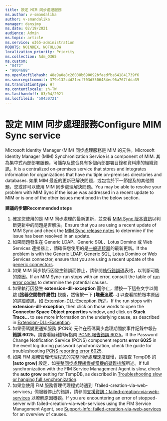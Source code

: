 ```yaml
---
title: 設定 MIM 同步處理服務
ms.author: v-smandalika
author: v-smandalika
manager: dansimp
ms.date: 02/19/2021
audience: Admin
ms.topic: article
ms.service: o365-administration
ROBOTS: NOINDEX, NOFOLLOW
localization_priority: Priority
ms.collection: Adm_O365
ms.custom:
- "8472"
- "9004688"
ms.openlocfilehash: 48e9a0e8c26088b690092bfaedfba641841739f6
ms.sourcegitcommit: 379e132c4d21ecf703d5506484ec96a767fdda39
ms.translationtype: HT
ms.contentlocale: zh-TW
ms.lasthandoff: 03/04/2021
ms.locfileid: "50430721"
---
```

# <a name="configure-mim-sync-service"></a><span data-ttu-id="c1188-102">設定 MIM 同步處理服務</span><span class="sxs-lookup"><span data-stu-id="c1188-102">Configure MIM Sync service</span></span>

<span data-ttu-id="c1188-103">Microsoft Identity Manager (MIM) 同步處理服務是 MIM 的元件。</span><span class="sxs-lookup"><span data-stu-id="c1188-103">Microsoft Identity Manager (MIM) Synchronization Service is a component of MIM.</span></span> <span data-ttu-id="c1188-104">其為集中式內部部署服務，可儲存及整合具有多個內部部署目錄和資料庫的組織資訊。</span><span class="sxs-lookup"><span data-stu-id="c1188-104">It is a centralized on-premises service that stores and integrates information for organizations that have multiple on-premises directories and databases.</span></span> <span data-ttu-id="c1188-105">如果 MIM 最近的更新已解決問題，或包含於下一節提及的其他問題，您或許可以使用 MIM 同步處理解決問題。</span><span class="sxs-lookup"><span data-stu-id="c1188-105">You may be able to resolve your problem with MIM Sync if the issue was addressed in a recent update to MIM or is one of the other issues mentioned in the below section.</span></span>

<span data-ttu-id="c1188-106">**建議的步驟**</span><span class="sxs-lookup"><span data-stu-id="c1188-106">**Recommended steps**</span></span>

1. <span data-ttu-id="c1188-107">確定您使用的是 MIM 同步處理的最新更新，並查看 [MIM Sync 版本資訊](https://docs.microsoft.com/microsoft-identity-manager/reference/version-history)以判斷更新中的問題是否解決。</span><span class="sxs-lookup"><span data-stu-id="c1188-107">Ensure that you are using a recent update of MIM Sync and check the [MIM Sync release notes](https://docs.microsoft.com/microsoft-identity-manager/reference/version-history) to determine if the issue has been resolved in an update.</span></span>
2. <span data-ttu-id="c1188-108">如果問題發生在 Generic LDAP、Generic SQL、Lotus Domino 或 Web Services 連接器上，請確保您使用的是[一般連接器](https://docs.microsoft.com/microsoft-identity-manager/reference/microsoft-identity-manager-2016-connector-version-history)的最新更新。</span><span class="sxs-lookup"><span data-stu-id="c1188-108">If the problem is with the Generic LDAP, Generic SQL, Lotus Domino or Web Services connector, ensure that you are using a recent update of the [generic connectors](https://docs.microsoft.com/microsoft-identity-manager/reference/microsoft-identity-manager-2016-connector-version-history).</span></span>
3. <span data-ttu-id="c1188-109">如果 MIM 同步執行因發生錯誤而停止，請參閱[執行錯誤碼](https://docs.microsoft.com/microsoft-identity-manager/reference/maerrorcodes)表格，以判斷可能的原因。</span><span class="sxs-lookup"><span data-stu-id="c1188-109">If an MIM Sync-run stops with an error, consult the table of [run error codes](https://docs.microsoft.com/microsoft-identity-manager/reference/maerrorcodes) to determine the potential causes.</span></span>
4. <span data-ttu-id="c1188-110">如果執行因發生 **extension-dll-exception** 而停止，請按一下這些文字以開啟 **[接器空間物件屬性]** 視窗，然後按一下 **[堆疊追蹤...]** 以查看關於根本原因的詳細資訊，如 [Extension-DLL-Exception](https://social.technet.microsoft.com/wiki/contents/articles/7515.fim-troubleshooting-extension-dll-exception.aspx) 所述。</span><span class="sxs-lookup"><span data-stu-id="c1188-110">If the run stops with **extension-dll-exception**, then click on those words to open the **Connector Space Object properties** window, and click on **Stack Trace...** to see more information on the underlying cause, as described in [Extension-DLL-Exception](https://social.technet.microsoft.com/wiki/contents/articles/7515.fim-troubleshooting-extension-dll-exception.aspx).</span></span>
5. <span data-ttu-id="c1188-111">如果密碼變更通知服務 (PCNS) 元件在密碼同步處理期間於事件記錄中報告 **錯誤 6025**，請查看疑難排解指南 [PCNS 報告錯誤 6025](https://social.technet.microsoft.com/wiki/contents/articles/4159.pcns-troubleshooting-event-id-6025.aspx)。</span><span class="sxs-lookup"><span data-stu-id="c1188-111">If the Password Change Notification Service (PCNS) component reports **error 6025** in the event log during password synchronization, check the guide for troubleshooting [PCNS reporting error 6025](https://social.technet.microsoft.com/wiki/contents/articles/4159.pcns-troubleshooting-event-id-6025.aspx).</span></span>
6. <span data-ttu-id="c1188-112">如果 FIM 服務管理代理程式的完整同步處理速度緩慢，請檢查 TempDB 的 **[auto grow]** 設定，如[完整同步處理緩慢或當機的疑難排解](https://social.technet.microsoft.com/wiki/contents/articles/14713.troubleshooting-fim-performance-slow-or-hanging-full-synchronization.aspx)所述。</span><span class="sxs-lookup"><span data-stu-id="c1188-112">If full synchronization with the FIM Service Management Agent is slow, check the **auto grow** setting for TempDB, as described in [Troubleshooting slow or hanging full synchronization](https://social.technet.microsoft.com/wiki/contents/articles/14713.troubleshooting-fim-performance-slow-or-hanging-full-synchronization.aspx).</span></span>
7. <span data-ttu-id="c1188-113">如果您使用 FIM 服務管理代理程式時遇到「failed-creation-via-web-services」伺服器停止的錯誤，請參閱[支援資訊：failed-creation-via-web-services](https://docs.microsoft.com/archive/blogs/iamsupport/support-info-fimma-failed-creation-via-web-services) 以瞭解原因概觀。</span><span class="sxs-lookup"><span data-stu-id="c1188-113">If you are encountering an error of stopped-server with failed-creation-via-web-services using the FIM Service Management Agent, see [Support-Info: failed-creation-via-web-services](https://docs.microsoft.com/archive/blogs/iamsupport/support-info-fimma-failed-creation-via-web-services) for an overview of causes.</span></span>

